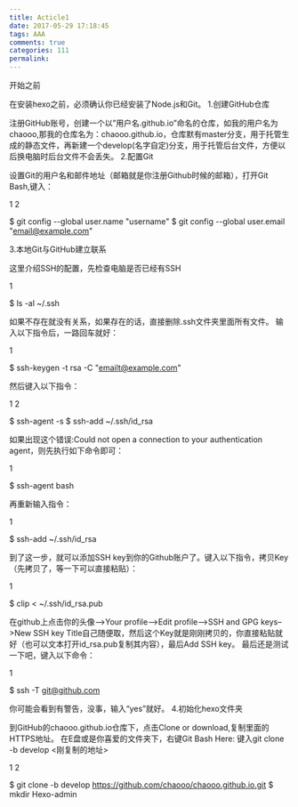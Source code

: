 ```yaml
---
title: Acticle1
date: 2017-05-29 17:18:45
tags: AAA
comments: true
categories: 111
permalink:
---
```

开始之前

在安装hexo之前，必须确认你已经安装了Node.js和Git。
1.创建GitHub仓库

注册GitHub账号，创建一个以”用户名.github.io”命名的仓库，如我的用户名为chaooo,那我的仓库名为：chaooo.github.io，仓库默有master分支，用于托管生成的静态文件，再新建一个develop(名字自定)分支，用于托管后台文件，方便以后换电脑时后台文件不会丢失。
2.配置Git

设置Git的用户名和邮件地址（邮箱就是你注册Github时候的邮箱），打开Git Bash,键入：<!-- more -->

1
2



$ git config --global user.name "username"
$ git config --global user.email "email@example.com"

3.本地Git与GitHub建立联系

这里介绍SSH的配置，先检查电脑是否已经有SSH

1



$ ls -al ~/.ssh

如果不存在就没有关系，如果存在的话，直接删除.ssh文件夹里面所有文件。
输入以下指令后，一路回车就好：

1



$ ssh-keygen -t rsa -C "emailt@example.com"

然后键入以下指令：

1
2



$ ssh-agent -s
$ ssh-add ~/.ssh/id_rsa

如果出现这个错误:Could not open a connection to your authentication agent，则先执行如下命令即可：

1



$ ssh-agent bash

再重新输入指令：

1



$ ssh-add ~/.ssh/id_rsa

到了这一步，就可以添加SSH key到你的Github账户了。键入以下指令，拷贝Key（先拷贝了，等一下可以直接粘贴）：

1



$ clip < ~/.ssh/id_rsa.pub

在github上点击你的头像–>Your profile–>Edit profile–>SSH and GPG keys–>New SSH key
Title自己随便取，然后这个Key就是刚刚拷贝的，你直接粘贴就好（也可以文本打开id_rsa.pub复制其内容），最后Add SSH key。
最后还是测试一下吧，键入以下命令：

1



$ ssh -T git@github.com

你可能会看到有警告，没事，输入“yes”就好。
4.初始化hexo文件夹

到GitHub的chaooo.github.io仓库下，点击Clone or download,复制里面的HTTPS地址。
在E盘或是你喜爱的文件夹下，右键Git Bash Here: 键入git clone -b develop <刚复制的地址>

1
2



$ git clone -b develop https://github.com/chaooo/chaooo.github.io.git
$ mkdir Hexo-admin